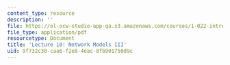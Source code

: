 ```yaml
---
content_type: resource
description: ''
file: https://ol-ocw-studio-app-qa.s3.amazonaws.com/courses/1-022-introduction-to-network-models-fall-2018/9f732c30caa6f2e84eac8fb901750d9c_MIT1_022F18_lec10.pdf
file_type: application/pdf
resourcetype: Document
title: 'Lecture 10: Network Models III'
uid: 9f732c30-caa6-f2e8-4eac-8fb901750d9c
---
```

